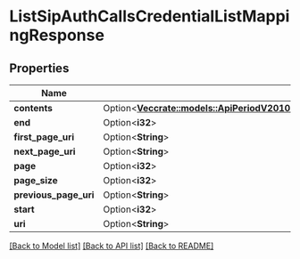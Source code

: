 # ListSipAuthCallsCredentialListMappingResponse

## Properties

Name | Type | Description | Notes
------------ | ------------- | ------------- | -------------
**contents** | Option<[**Vec<crate::models::ApiPeriodV2010PeriodAccountPeriodSipPeriodSipDomainPeriodSipAuthPeriodSipAuthCallsPeriodSipAuthCallsCredentialListMapping>**](api.v2010.account.sip.sip_domain.sip_auth.sip_auth_calls.sip_auth_calls_credential_list_mapping.md)> |  | [optional]
**end** | Option<**i32**> |  | [optional]
**first_page_uri** | Option<**String**> |  | [optional]
**next_page_uri** | Option<**String**> |  | [optional]
**page** | Option<**i32**> |  | [optional]
**page_size** | Option<**i32**> |  | [optional]
**previous_page_uri** | Option<**String**> |  | [optional]
**start** | Option<**i32**> |  | [optional]
**uri** | Option<**String**> |  | [optional]

[[Back to Model list]](../README.md#documentation-for-models) [[Back to API list]](../README.md#documentation-for-api-endpoints) [[Back to README]](../README.md)


